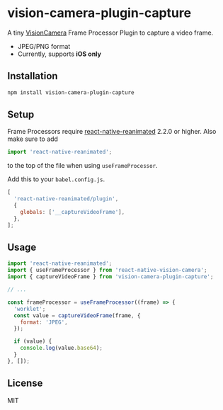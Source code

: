 # vision-camera-plugin-capture

A tiny [VisionCamera](https://mrousavy.com/react-native-vision-camera/) Frame Processor Plugin to capture a video frame.

- JPEG/PNG format
- Currently, supports **iOS only**

## Installation

```sh
npm install vision-camera-plugin-capture
```

## Setup

Frame Processors require [react-native-reanimated](https://docs.swmansion.com/react-native-reanimated/) 2.2.0 or higher. Also make sure to add

```js
import 'react-native-reanimated';
```

to the top of the file when using `useFrameProcessor`.

Add this to your `babel.config.js`.

```js
[
  'react-native-reanimated/plugin',
  {
    globals: ['__captureVideoFrame'],
  },
];
```

## Usage

```js
import 'react-native-reanimated';
import { useFrameProcessor } from 'react-native-vision-camera';
import { captureVideoFrame } from 'vision-camera-plugin-capture';

// ...

const frameProcessor = useFrameProcessor((frame) => {
  'worklet';
  const value = captureVideoFrame(frame, {
    format: 'JPEG',
  });

  if (value) {
    console.log(value.base64);
  }
}, []);
```

## License

MIT

